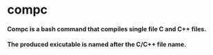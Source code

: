# compc
#### Compc is a bash command that compiles single file C and C++ files. 
#### The produced exicutable is named after the C/C++ file name.
